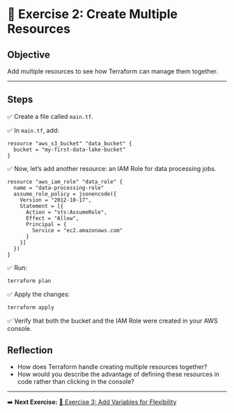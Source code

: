 # 📝 Exercise 2: Create Multiple Resources

## Objective

Add multiple resources to see how Terraform can manage them together.

---

## Steps

✅ Create a file called `main.tf`.

✅ In `main.tf`, add:

```hcl
resource "aws_s3_bucket" "data_bucket" {
  bucket = "my-first-data-lake-bucket"
}
```

✅ Now, let’s add another resource: an IAM Role for data processing jobs.

```hcl
resource "aws_iam_role" "data_role" {
  name = "data-processing-role"
  assume_role_policy = jsonencode({
    Version = "2012-10-17",
    Statement = [{
      Action = "sts:AssumeRole",
      Effect = "Allow",
      Principal = {
        Service = "ec2.amazonaws.com"
      }
    }]
  })
}
```

✅ Run:

```bash
terraform plan
```

✅ Apply the changes:

```bash
terraform apply
```

✅ Verify that both the bucket and the IAM Role were created in your AWS console.

## Reflection
- How does Terraform handle creating multiple resources together?
- How would you describe the advantage of defining these resources in code rather than clicking in the console?

---

➡️ **Next Exercise:** [🧪 Exercise 3: Add Variables for Flexibility](./exercise-3.md)